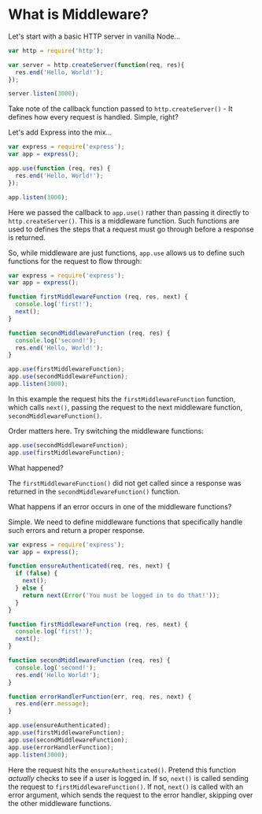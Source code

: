 # What is Middleware?

Let's start with a basic HTTP server in vanilla Node...

```javascript
var http = require('http');

var server = http.createServer(function(req, res){
  res.end('Hello, World!');
});

server.listen(3000);
```

Take note of the callback function passed to `http.createServer()` - It defines how every request is handled. Simple, right?

Let's add Express into the mix...

```javascript
var express = require('express');
var app = express();

app.use(function (req, res) {
  res.end('Hello, World!');
});

app.listen(3000);
```

Here we passed the callback to `app.use()` rather than passing it directly to `http.createServer()`. This is a middleware function. Such functions are used to defines the steps that a request must go through before a response is returned.

So, while middleware are just functions, `app.use` allows us to define such functions for the request to flow through:

```javascript
var express = require('express');
var app = express();

function firstMiddlewareFunction (req, res, next) {
  console.log('first!');
  next();
}

function secondMiddlewareFunction (req, res) {
  console.log('second!');
  res.end('Hello, World!');
}

app.use(firstMiddlewareFunction);
app.use(secondMiddlewareFunction);
app.listen(3000);
```

In this example the request hits the `firstMiddlewareFunction` function, which calls `next()`, passing the request to the next middleware function, `secondMiddlewareFunction()`.

Order matters here. Try switching the middleware functions:

```javascript
app.use(secondMiddlewareFunction);
app.use(firstMiddlewareFunction);
```

What happened?

The `firstMiddlewareFunction()` did not get called since a response was returned in the `secondMiddlewareFunction()` function.

What happens if an error occurs in one of the middleware functions?

Simple. We need to define middleware functions that specifically handle such errors and return a proper response.

```javascript
var express = require('express');
var app = express();

function ensureAuthenticated(req, res, next) {
  if (false) {
    next();
  } else {
    return next(Error('You must be logged in to do that!'));
  }
}

function firstMiddlewareFunction (req, res, next) {
  console.log('first!');
  next();
}

function secondMiddlewareFunction (req, res) {
  console.log('second!');
  res.end('Hello World!');
}

function errorHandlerFunction(err, req, res, next) {
  res.end(err.message);
}

app.use(ensureAuthenticated);
app.use(firstMiddlewareFunction);
app.use(secondMiddlewareFunction);
app.use(errorHandlerFunction);
app.listen(3000);
```

Here the request hits the `ensureAuthenticated()`. Pretend this function *actually* checks to see if a user is logged in. If so, `next()` is called sending the request to `firstMiddlewareFunction()`. If not, `next()` is called with an error argument, which sends the request to the error handler, skipping over the other middleware functions.